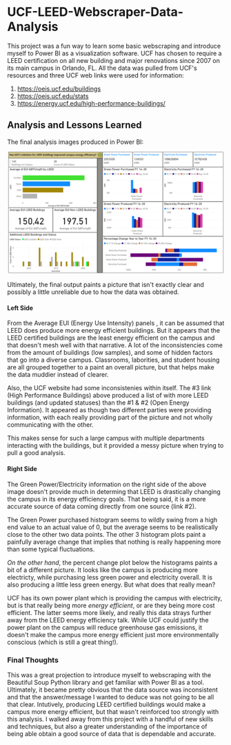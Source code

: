 # UCF-LEED-Webscraper-Data-Analysis


This project was a fun way to learn some basic webscraping and introduce myself to Power BI as a visualization software. UCF has chosen to require a LEED certification on all new building and major renovations since 2007 on its main campus in Orlando, FL. All the data was pulled from UCF's resources and three UCF web links were used for information:

1) https://oeis.ucf.edu/buildings 
2) https://oeis.ucf.edu/stats
3) https://energy.ucf.edu/high-performance-buildings/


## Analysis and Lessons Learned

The final analysis images produced in Power BI:

![](https://github.com/zdiam/UCF-LEED-Webscraper-Data-Analysis/blob/main/Reference%20Images/PowerBI%20Output.PNG)

Ultimately, the final output paints a picture that isn't exactly clear and possibly a little unreliable due to how the data was obtained.

#### Left Side 

From the Average EUI (Energy Use Intensity) panels , it can be assumed that LEED does produce more energy efficient buildings. But it appears that the LEED certified buildings are the least energy efficient on the campus and that doesn't mesh well with that narrative. A lot of the inconsistencies come from the amount of buildings (low samples), and some of hidden factors that go into a diverse campus. Classrooms, laborities, and student housing are all grouped together to a paint an overall picture, but that helps make the data muddier instead of clearer.

Also, the UCF website had some inconsistenies within itself. The #3 link (High Performance Buildings) above produced a list of with more LEED buildings (and updated statuses) than the #1 & #2 (Open Energy Information). It appeared as though two different parties were providing information, with each really providing part of the picture and not wholly communicating with the other. 

This makes sense for such a large campus with multiple departments interacting with the buildings, but it provided a messy picture when trying to pull a good analysis.

#### Right Side

The Green Power/Electricity information on the right side of the above image doesn't provide much in determing that LEED is drastically changing the campus in its energy efficiency goals. That being said, it is a more accurate source of data coming directly from one source (link #2).

The Green Power purchased histogram seems to wildly swing from a high end value to an actual value of 0, but the average seems to be realistically close to the other two data points. The other 3 histogram plots paint a painfully average change that implies that nothing is really happening more than some typical fluctuations. 

*On the other hand*, the percent change plot below the histograms paints a bit of a different picture. It looks like the campus is producing more electricty, while purchasing less green power and electricity overall. It is also producing a little less green energy. But what does that really mean?

UCF has its own power plant which is providing the campus with electricity, but is that really being more *energy efficient*, or are they being more cost efficient. The latter seems more likely, and really this data strays further away from the LEED energy efficiency talk. While UCF could justify the power plant on the campus will reduce greenhouse gas emissions, it doesn't make the campus more energy efficient just more environmentally conscious (which is still a great thing!).

### Final Thoughts

This was a great projection to introduce myself to webscraping with the Beautiful Soup Python library and get familiar with Power BI as a tool. Ultimately, it became pretty obvious that the data source was inconsistent and that the answer/message I wanted to deduce was not going to be all that clear. Intutively, producing LEED certified buildings would make a campus more energy efficient, but that wasn't reinforced too strongly with this analysis. I walked away from this project with a handful of new skills and techniques, but also a greater understanding of the importance of being able obtain a good source of data that is dependable and accurate.

